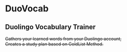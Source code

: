 # DuoVocab

## Duolingo Vocabulary Trainer

~~Gathers your learned words from your Duolingo account,  
Creates a study plan based on GoldList Method.~~